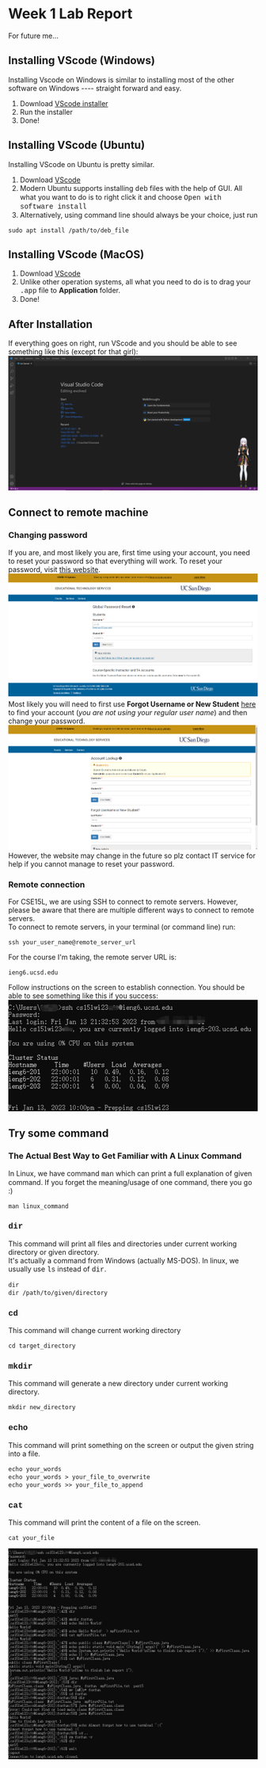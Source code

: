 # Week 1 Lab Report
For future me...

## Installing VScode (Windows)
Installing Vscode on Windows is similar to installing most of the other software on Windows ---- straight forward and easy.
1. Download [VScode installer](https://go.microsoft.com/fwlink/?LinkID=534107)
2. Run the installer
3. Done!

## Installing VScode (Ubuntu)
Installing VScode on Ubuntu is pretty similar.
1. Download [VScode](https://code.visualstudio.com/sha/download?build=stable&os=linux-deb-x64)
2. Modern Ubuntu supports installing <font face='Courier New'>deb</font> files with the help of GUI. All what you want to do is to right click it and choose <font face='Courier New'>Open with software install</font>
3. Alternatively, using command line should always be your choice, just run
```
sudo apt install /path/to/deb_file
```

## Installing VScode (MacOS)
1. Download [VScode](https://go.microsoft.com/fwlink/?LinkID=534106)
2. Unlike other operation systems, all what you need to do is to drag your <font face='Courier New'>.app</font> file to **Application** folder.
3. Done!

## After Installation
If everything goes on right, run VScode and you should be able to see something like this (except for that girl):
![image](../Lab1/VScode.png)

## Connect to remote machine
### Changing password
If you are, and most likely you are, first time using your account, you need to reset your password so that everything will work. To reset your password, visit [this website](https://sdacs.ucsd.edu/~icc/password.php).<br>
![image](../Lab1/ResetPws.png)
Most likely you will need to first use **Forgot Username or New Student** [here](https://sdacs.ucsd.edu/~icc/index.php) to find your account (*you are not using your regular user name*) and then change your password. <br>
![image](../Lab1/ChangePwd.png)
However, the website may change in the future so plz contact IT service for help if you cannot manage to reset your password.

### Remote connection
For CSE15L, we are using SSH to connect to remote servers. However, please be aware that there are multiple different ways to connect to remote servers.<br>
To connect to remote servers, in your terminal (or command line) run:
```
ssh your_user_name@remote_server_url
```
For the course I'm taking, the remote server URL is:
```
ieng6.ucsd.edu
```
Follow instructions on the screen to establish connection. You should be able to see something like this if you success:
![image](../Lab1/Connection.png)

## Try some command
### The Actual Best Way to Get Familiar with A Linux Command
In Linux, we have command <font face='Courier New'>man</font> which can print a full explanation of given command. If you forget the meaning/usage of one command, there you go :)
```
man linux_command
```
### <font face='Courier New'>**dir**</font>
This command will print all files and directories under current working directory or given directory.<br>
It's actually a command from Windows (actually MS-DOS). In linux, we usually use <font face='Courier New'>ls</font> instead of <font face='Courier New'>dir</font>.
```
dir
dir /path/to/given/directory
```
### <font face='Courier New'>**cd**</font>
This command will change current working directory
```
cd target_directory
```
### <font face='Courier New'>**mkdir**</font>
This command will generate a new directory under current working directory.
```
mkdir new_directory
```
### <font face='Courier New'>**echo**</font>
This command will print something on the screen or output the given string into a file.
```
echo your_words
echo your_words > your_file_to_overwrite
echo your_words >> your_file_to_append
```
### <font face='Courier New'>**cat**</font>
This command will print the content of a file on the screen.
```
cat your_file
```

![image](../Lab1/Command.png)